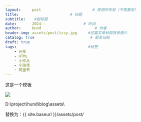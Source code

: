 ```yaml
---
layout:     post                       # 使用的布局（不需要改）
title:                       # 标题 
subtitle:    #副标题
date:       2024--                 # 时间
author:     Hund                        # 作者
header-img: assets/post/izzy.jpg     #这篇文章标题背景图片
catalog: true                         # 是否归档
draft: true
tags:                                #标签
    - 开发
    - HTML
    - 小作品
    - 小游戏
    - 阿里云
---
```


这是一个模板

![](D:\project\hund\blog\assets\2024-11-02-21-52-05-image.png)

D:\project\hund\blog\assets\

替换为：{{ site.baseurl }}/assets/post/
